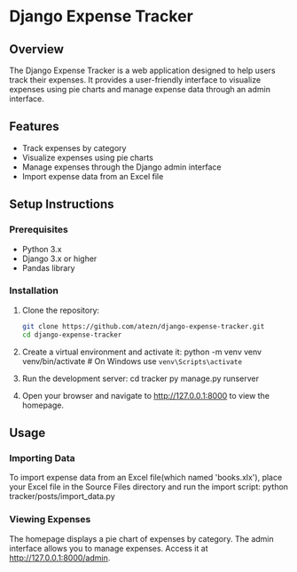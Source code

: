 # Django Expense Tracker

## Overview
The Django Expense Tracker is a web application designed to help users track their expenses. It provides a user-friendly interface to visualize expenses using pie charts and manage expense data through an admin interface.

## Features
- Track expenses by category
- Visualize expenses using pie charts
- Manage expenses through the Django admin interface
- Import expense data from an Excel file


## Setup Instructions

### Prerequisites
- Python 3.x
- Django 3.x or higher
- Pandas library

### Installation
1. Clone the repository:
   ```bash
   git clone https://github.com/atezn/django-expense-tracker.git
   cd django-expense-tracker

2. Create a virtual environment and activate it:
  python -m venv venv
  venv/bin/activate  # On Windows use `venv\Scripts\activate`

3. Run the development server:
  cd tracker
  py manage.py runserver

4. Open your browser and navigate to http://127.0.0.1:8000 to view the homepage.

## Usage

### Importing Data
To import expense data from an Excel file(which named 'books.xlx'), place your Excel file in the Source Files directory and run the import script:
  python tracker/posts/import_data.py

### Viewing Expenses
The homepage displays a pie chart of expenses by category.
The admin interface allows you to manage expenses. Access it at http://127.0.0.1:8000/admin.


